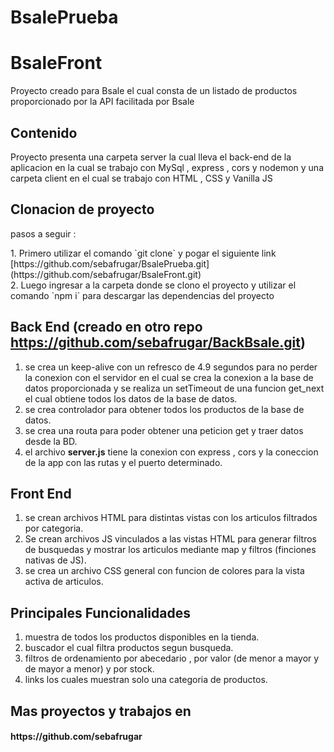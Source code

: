 # BsalePrueba
# BsaleFront

<p> Proyecto creado para Bsale el cual consta de un listado de productos 
  proporcionado por la API facilitada por Bsale </p>


## Contenido 

<p> Proyecto presenta una carpeta server la cual lleva el back-end de la aplicacion en la cual se trabajo con
  MySql , express , cors y nodemon y una carpeta client en el cual se trabajo con HTML , CSS y Vanilla JS  </p>
  
## Clonacion de proyecto

<p> pasos a seguir :</p>
1. Primero utilizar el comando `git clone` y pogar el siguiente link [https://github.com/sebafrugar/BsalePrueba.git](https://github.com/sebafrugar/BsaleFront.git) </br>
2. Luego ingresar a la carpeta donde se clono el proyecto y utilizar el comando `npm i` para descargar las dependencias del proyecto


## Back End (creado en otro repo https://github.com/sebafrugar/BackBsale.git)

1. se crea un keep-alive con un refresco de 4.9 segundos para no perder la conexion con el servidor en el cual se crea la conexion a la base de datos proporcionada y se realiza un setTimeout de una funcion get_next el cual obtiene todos los datos de la base de datos. </br>
2. se crea controlador para obtener todos los productos de la base de datos. </br>
3. se crea una routa para poder obtener una peticion get y traer datos desde la BD. </br>
4. el archivo **server.js** tiene la conexion con  express , cors y la coneccion de la app con las rutas y el puerto determinado. </br>


## Front End

1. se crean archivos HTML para distintas vistas con los articulos filtrados por categoria.</br>
2. Se crean archivos JS vinculados a las vistas HTML para generar filtros de busquedas y mostrar los articulos mediante map y filtros (finciones nativas de JS).</br>
3. se crea un archivo CSS general con funcion de colores para la vista activa de articulos.</br>


## Principales Funcionalidades 

1. muestra de todos los productos disponibles en la tienda.</br>
2. buscador el cual filtra productos segun busqueda.</br>
3. filtros de ordenamiento por abecedario , por valor (de menor a mayor y de mayor a menor) y por stock.</br>
4. links los cuales muestran solo una categoria de productos.</br>


## Mas proyectos y trabajos en

<h4> https://github.com/sebafrugar </h4>
